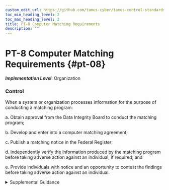 ```yaml
---
custom_edit_url: https://github.com/tamus-cyber/tamus-control-standards/tree/main/content/tamus.edu/TAMUS_profile.yaml
toc_min_heading_level: 2
toc_max_heading_level: 2
title: PT-8 Computer Matching Requirements
description: ""
---
```


# PT-8 Computer Matching Requirements {#pt-08}

_**Implementation Level**_: Organization

### Control

When a system or organization processes information for the purpose of conducting a matching program:

a. Obtain approval from the Data Integrity Board to conduct the matching program;

b. Develop and enter into a computer matching agreement;

c. Publish a matching notice in the Federal Register;

d. Independently verify the information produced by the matching program before taking adverse action against an individual, if required; and

e. Provide individuals with notice and an opportunity to contest the findings before taking adverse action against an individual.


<details><summary>Supplemental Guidance</summary>The [PRIVACT](#18e71fec-c6fd-475a-925a-5d8495cf8455) establishes requirements for federal and non-federal agencies if they engage in a matching program. In general, a matching program is a computerized comparison of records from two or more automated [PRIVACT](#18e71fec-c6fd-475a-925a-5d8495cf8455) systems of records or an automated system of records and automated records maintained by a non-federal agency (or agent thereof). A matching program either pertains to federal benefit programs or federal personnel or payroll records. A federal benefit match is performed to determine or verify eligibility for payments under federal benefit programs or to recoup payments or delinquent debts under federal benefit programs. A matching program involves not just the matching activity itself but also the investigative follow-up and ultimate action, if any.</details>
